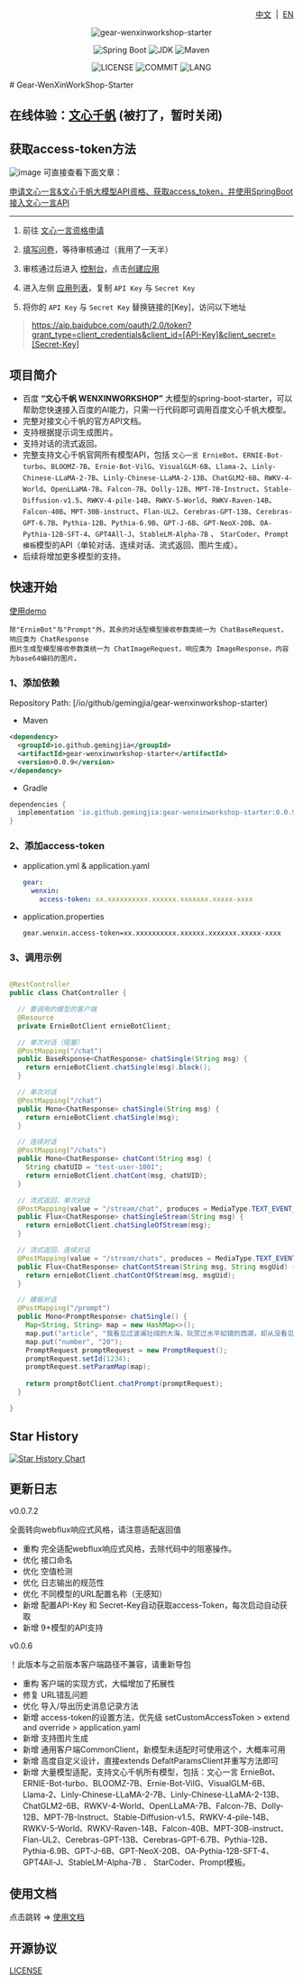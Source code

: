 <div align="right">
<a href="/README.md">中文</a> &nbsp;|&nbsp;
<a href="/README-EN.md">EN</a>
</div>

<div align="center">

![gear-wenxinworkshop-starter](https://socialify.git.ci/gemingjia/gear-wenxinworkshop-starter/image?font=Inter&forks=1&issues=1&language=1&name=1&owner=1&pattern=Floating%20Cogs&pulls=1&stargazers=1&theme=Light)

![Spring Boot](https://img.shields.io/badge/Spring%20Boot-3.1.0-brightgreen.svg)
![JDK](https://img.shields.io/badge/JDK-17.0.5-orange.svg)
![Maven](https://img.shields.io/badge/Maven-3.9-blue.svg)

![LICENSE](https://img.shields.io/github/license/gemingjia/gear-wenxinworkshop-starter?style=flat-square)
![COMMIT](https://img.shields.io/github/last-commit/gemingjia/gear-wenxinworkshop-starter?style=flat-square)
![LANG](https://img.shields.io/badge/language-Java-7F52FF?style=flat-square)

</div>
# Gear-WenXinWorkShop-Starter

## 在线体验：[文心千帆](http://mopen.cloud/)  (被打了，暂时关闭)

## 获取access-token方法
![image](https://github.com/gemingjia/gear-wenxinworkshop-starter/assets/80268501/7225fb98-761a-4ead-b626-d59fc0931161)
可直接查看下面文章：

[申请文心一言&文心千帆大模型API资格、获取access_token，并使用SpringBoot接入文心一言API](https://juejin.cn/post/7260418945721991227)

---

1. 前往 [文心一言资格申请](https://cloud.baidu.com/product/wenxinworkshop) 

2. [填写问卷](https://cloud.baidu.com/survey/qianfan.html)，等待审核通过（我用了一天半）

3. 审核通过后进入 [控制台](https://console.bce.baidu.com/ai/?_=#/ai/wenxinworkshop/overview/index)，点击[创建应用](https://console.bce.baidu.com/ai/?_=#/ai/wenxinworkshop/app/create)
4. 进入左侧 [应用列表](https://console.bce.baidu.com/ai/?_=#/ai/wenxinworkshop/app/list)，复制 `API Key` 与 `Secret Key`
5. 将你的 `API Key` 与 `Secret Key` 替换链接的[Key]，访问以下地址
 > https://aip.baidubce.com/oauth/2.0/token?grant_type=client_credentials&client_id=[API-Key]&client_secret=[Secret-Key]

## 项目简介
- 百度 **“文心千帆 WENXINWORKSHOP”** 大模型的spring-boot-starter，可以帮助您快速接入百度的AI能力，只需一行代码即可调用百度文心千帆大模型。
- 完整对接文心千帆的官方API文档。
- 支持根据提示词生成图片。
- 支持对话的流式返回。
- 完整支持文心千帆官网所有模型API，包括  `文心一言 ErnieBot`、`ERNIE-Bot-turbo`、`BLOOMZ-7B`、`Ernie-Bot-VilG`、`VisualGLM-6B`、`Llama-2`、`Linly-Chinese-LLaMA-2-7B`、`Linly-Chinese-LLaMA-2-13B`、`ChatGLM2-6B`、`RWKV-4-World`、`OpenLLaMA-7B`、`Falcon-7B`、`Dolly-12B`、`MPT-7B-Instruct`、`Stable-Diffusion-v1.5`、`RWKV-4-pile-14B`、`RWKV-5-World`、`RWKV-Raven-14B`、`Falcon-40B`、`MPT-30B-instruct`、`Flan-UL2`、`Cerebras-GPT-13B`、`Cerebras-GPT-6.7B`、`Pythia-12B`、`Pythia-6.9B`、`GPT-J-6B`、`GPT-NeoX-20B`、`OA-Pythia-12B-SFT-4`、`GPT4All-J`、`StableLM-Alpha-7B` 、 `StarCoder`、`Prompt模板`模型的API（单轮对话、连续对话、流式返回、图片生成）。
- 后续将增加更多模型的支持。

## 快速开始

[使用demo](https://github.com/gemingjia/springboot-wenxin-demo)

```text
除"ErnieBot"与"Prompt"外，其余的对话型模型接收参数类统一为 ChatBaseRequest，响应类为 ChatResponse
图片生成型模型接收参数类统一为 ChatImageRequest，响应类为 ImageResponse，内容为base64编码的图片。
```

### 1、添加依赖

Repository Path: [/io/github/gemingjia/gear-wenxinworkshop-starter)

- Maven
```xml
<dependency>
  <groupId>io.github.gemingjia</groupId>
  <artifactId>gear-wenxinworkshop-starter</artifactId>
  <version>0.0.9</version>
</dependency>
```
- Gradle
```gradle
dependencies {
  implementation 'io.github.gemingjia:gear-wenxinworkshop-starter:0.0.9' 
}
```

### 2、添加access-token
- application.yml & application.yaml
  ```yaml
  gear:
    wenxin:
      access-token: xx.xxxxxxxxxx.xxxxxx.xxxxxxx.xxxxx-xxxx
  ```
- application.properties
  ```properties
  gear.wenxin.access-token=xx.xxxxxxxxxx.xxxxxx.xxxxxxx.xxxxx-xxxx
  ```

### 3、调用示例

```java

@RestController
public class ChatController {

  // 要调用的模型的客户端
  @Resource
  private ErnieBotClient ernieBotClient;

  // 单次对话（阻塞）
  @PostMapping("/chat")
  public BaseRsponse<ChatResponse> chatSingle(String msg) {
    return ernieBotClient.chatSingle(msg).block();
  }

  // 单次对话
  @PostMapping("/chat")
  public Mono<ChatResponse> chatSingle(String msg) {
    return ernieBotClient.chatSingle(msg);
  }

  // 连续对话
  @PostMapping("/chats")
  public Mono<ChatResponse> chatCont(String msg) {
    String chatUID = "test-user-1001";
    return ernieBotClient.chatCont(msg, chatUID);
  }

  // 流式返回，单次对话
  @PostMapping(value = "/stream/chat", produces = MediaType.TEXT_EVENT_STREAM_VALUE)
  public Flux<ChatResponse> chatSingleStream(String msg) {
    return ernieBotClient.chatSingleOfStream(msg);
  }

  // 流式返回，连续对话
  @PostMapping(value = "/stream/chats", produces = MediaType.TEXT_EVENT_STREAM_VALUE)
  public Flux<ChatResponse> chatContStream(String msg, String msgUid) {
    return ernieBotClient.chatContOfStream(msg, msgUid);
  }

  // 模板对话
  @PostMapping("/prompt")
  public Mono<PromptResponse> chatSingle() {
    Map<String, String> map = new HashMap<>();
    map.put("article", "我看见过波澜壮阔的大海，玩赏过水平如镜的西湖，却从没看见过漓江这样的水。漓江的水真静啊，静得让你感觉不到它在流动。");
    map.put("number", "20");
    PromptRequest promptRequest = new PromptRequest();
    promptRequest.setId(1234);
    promptRequest.setParamMap(map);
    
    return promptBotClient.chatPrompt(promptRequest);
  }

}
```

## Star History

[![Star History Chart](https://api.star-history.com/svg?repos=gemingjia/gear-wenxinworkshop-starter&type=Date)](https://star-history.com/#gemingjia/gear-wenxinworkshop-starter)

## 更新日志
v0.0.7.2

全面转向webflux响应式风格，请注意适配返回值

- 重构 完全适配webflux响应式风格，去除代码中的阻塞操作。
- 优化 接口命名
- 优化 空值检测
- 优化 日志输出的规范性
- 优化 不同模型的URL配置名称（无感知）
- 新增 配置API-Key 和 Secret-Key自动获取access-Token，每次启动自动获取
- 新增 9+模型的API支持

v0.0.6

！此版本与之前版本客户端路径不兼容，请重新导包

- 重构 客户端的实现方式，大幅增加了拓展性
- 修复 URL错乱问题
- 优化 导入/导出历史消息记录方法
- 新增 access-token的设置方法，优先级 setCustomAccessToken > extend and override > application.yaml
- 新增 支持图片生成
- 新增 通用客户端CommonClient，新模型未适配时可使用这个，大概率可用
- 新增 高度自定义设计，直接extends DefaltParamsClient并重写方法即可
- 新增 大量模型适配，支持文心千帆所有模型，包括：文心一言 ErnieBot、ERNIE-Bot-turbo、BLOOMZ-7B、Ernie-Bot-VilG、VisualGLM-6B、Llama-2、Linly-Chinese-LLaMA-2-7B、Linly-Chinese-LLaMA-2-13B、ChatGLM2-6B、RWKV-4-World、OpenLLaMA-7B、Falcon-7B、Dolly-12B、MPT-7B-Instruct、Stable-Diffusion-v1.5、RWKV-4-pile-14B、RWKV-5-World、RWKV-Raven-14B、Falcon-40B、MPT-30B-instruct、Flan-UL2、Cerebras-GPT-13B、Cerebras-GPT-6.7B、Pythia-12B、Pythia-6.9B、GPT-J-6B、GPT-NeoX-20B、OA-Pythia-12B-SFT-4、GPT4All-J、StableLM-Alpha-7B 、 StarCoder、Prompt模板。

## 使用文档

<div>
点击跳转 => 
<a href="/wenxin-doc.md">使用文档</a>
</div>

## 开源协议
[LICENSE](https://www.apache.org/licenses/LICENSE-2.0)
